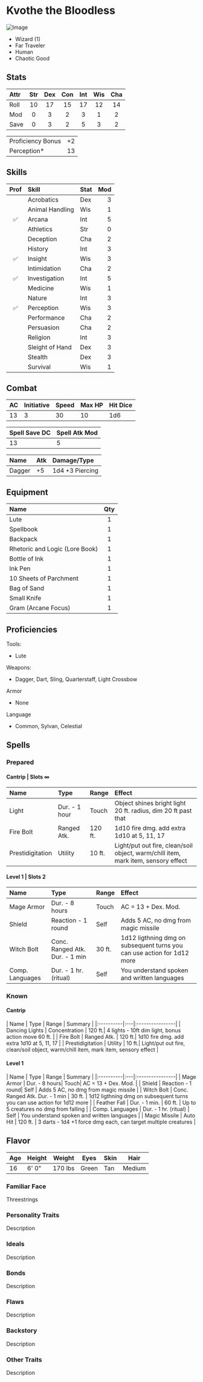 # Kvothe the Bloodless

![Image](https://orig00.deviantart.net/bb5b/f/2015/007/7/9/kvothe_by_eddy_swan-d8d1mcd.jpg)

- Wizard (1)
- Far Traveler
- Human
- Chaotic Good

## Stats

|Attr | Str | Dex | Con | Int | Wis | Cha |
|:----|:---:|:---:|:---:|:---:|:---:|:---:|
|Roll | 10  | 17  | 15  | 17  | 12  | 14  |
|Mod  | 0   | 3   | 2   | 3   | 1   | 2   |
|Save | 0   | 3   | 2   | 5   | 3   | 2   |

|                   |    |
|:------------------|---:|
| Proficiency Bonus | +2 |
| Perception*        | 13 |

## Skills

|Prof| Skill           | Stat | Mod |
|:--:|:----------------|:-----|----:|
|  | Acrobatics      | Dex  | 3  |
|  | Animal Handling | Wis  | 1  |
| &#9989; | Arcana          | Int  | 5  |
|  | Athletics       | Str  | 0  |
|  | Deception       | Cha  | 2  |
|  | History         | Int  | 3  |
| &#9989; | Insight         | Wis  | 3  |
|  | Intimidation    | Cha  | 2  |
| &#9989; | Investigation   | Int  | 5  |
|  | Medicine        | Wis  | 1  |
|  | Nature          | Int  | 3  |
| &#9989; | Perception      | Wis  | 3  |
|  | Performance     | Cha  | 2  |
|  | Persuasion      | Cha  | 2  |
|  | Religion        | Int  | 3  |
|  | Sleight of Hand | Dex  | 3  |
|  | Stealth         | Dex  | 3  |
|  | Survival        | Wis  | 1  |

## Combat

| AC | Initiative | Speed | Max HP | Hit Dice |
|:---|:-----------|:------|:-------|:---------|
| 13 | 3          | 30    | 10     | 1d6      |

| Spell Save DC | Spell Atk Mod |
|:---|:-----------|
| 13 | 5          |

| Name      | Atk| Damage/Type     |
|:----------|:---|:----------------|
| Dagger      | +5 | 1d4 +3 Piercing |

## Equipment
| Name            | Qty|
|:----------------|:--:|
| Lute            | 1  |
| Spellbook         | 1  |
| Backpack         | 1  |
| Rhetoric and Logic (Lore Book)        | 1  |
| Bottle of Ink         | 1  |
| Ink Pen         | 1  |
| 10 Sheets of Parchment         | 1  |
| Bag of Sand         | 1  |
| Small Knife         | 1  |
| Gram (Arcane Focus)         | 1  |


## Proficiencies
Tools:
 - Lute

Weapons:
 - Dagger, Dart, Sling, Quarterstaff, Light Crossbow

Armor
 - None
 
Language
 - Common, Sylvan, Celestial

## Spells

### Prepared

#### Cantrip | Slots &#x221e;

| Name      | Type| Range | Effect     |
|:----------|:---|:---|:----------------|
| Light      | Dur. - 1 hour | Touch| Object shines bright light 20 ft. radius, dim 20 ft past that |
| Fire Bolt      | Ranged Atk. | 120 ft.| 1d10 fire dmg. add extra 1d10 at 5, 11, 17 |
| Prestidigitation      | Utility | 10 ft.| Light/put out fire, clean/soil object, warm/chill item, mark item, sensory effect |

#### Level 1 | Slots 2
| Name      | Type| Range | Effect     |
|:----------|:---|:---|:----------------|
| Mage Armor      | Dur. - 8 hours| Touch| AC = 13 + Dex. Mod. |
| Shield      | Reaction - 1 round| Self | Adds 5 AC, no dmg from magic missile |
| Witch Bolt      | Conc. Ranged Atk. Dur. - 1 min | 30 ft. | 1d12 ligthning dmg on subsequent turns you can use action for 1d12 more |
| Comp. Languages      | Dur. - 1 hr. (ritual) | Self | You understand spoken and written languages |


### Known

#### Cantrip

| Name      | Type | Range | Summary     |
|:----------|:---|:----------------|
| Dancing Lights      | Concentration | 120 ft.| 4 lights - 10ft dim light, bonus action move 60 ft. |
| Fire Bolt      | Ranged Atk. | 120 ft.| 1d10 fire dmg. add extra 1d10 at 5, 11, 17 |
| Prestidigitation      | Utility | 10 ft.| Light/put out fire, clean/soil object, warm/chill item, mark item, sensory effect |
 
#### Level 1 
 
| Name      | Type | Range | Summary     |
|:----------|:---|:----------------|
| Mage Armor      | Dur. - 8 hours| Touch| AC = 13 + Dex. Mod. |
| Shield      | Reaction - 1 round| Self | Adds 5 AC, no dmg from magic missile |
| Witch Bolt      | Conc. Ranged Atk. Dur. - 1 min | 30 ft. | 1d12 ligthning dmg on subsequent turns you can use action for 1d12 more |
| Feather Fall      | Dur. - 1 min. | 60 ft. | Up to 5 creatures no dmg from falling |
| Comp. Languages      | Dur. - 1 hr. (ritual) | Self | You understand spoken and written languages |
| Magic Missile      | Auto Hit | 120 ft. | 3 darts - 1d4 +1 force dmg each, can target multiple creatures |
 
## Flavor

| Age | Height | Weight | Eyes  | Skin  | Hair  |
|-----|--------|--------|-------|-------|-------|
| 16  | 6' 0"  | 170 lbs| Green  | Tan | Medium  |

### Familiar Face
Threestrings

### Personality Traits
Description

### Ideals
Description

### Bonds
Description

### Flaws
Description

### Backstory
Description

### Other Traits
Description